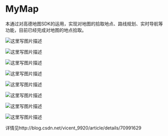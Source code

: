 # MyMap
本通过对高德地图SDK的运用，实现对地图的拾取地点、路线规划、实时导航等功能，目前已经完成对地图的地点拾取。

![这里写图片描述](http://upload-images.jianshu.io/upload_images/2275844-5eb3aa59a3cb5a3d.gif?imageMogr2/auto-orient/strip)

![这里写图片描述](http://upload-images.jianshu.io/upload_images/2275844-4819ea8be741f6e6.png?imageMogr2/auto-orient/strip%7CimageView2/2/w/1240)

![这里写图片描述](http://upload-images.jianshu.io/upload_images/2275844-1fb6a0c5148a9f90.png?imageMogr2/auto-orient/strip%7CimageView2/2/w/1240)

![这里写图片描述](http://upload-images.jianshu.io/upload_images/2275844-713b9c50f40ea5ba.png?imageMogr2/auto-orient/strip%7CimageView2/2/w/1240)

![这里写图片描述](http://upload-images.jianshu.io/upload_images/2275844-8083471ec3026383.png?imageMogr2/auto-orient/strip%7CimageView2/2/w/1240)

![这里写图片描述](http://upload-images.jianshu.io/upload_images/2275844-04b712072f7e11a5.png?imageMogr2/auto-orient/strip%7CimageView2/2/w/1240)

![这里写图片描述](http://upload-images.jianshu.io/upload_images/2275844-6df778afe3a9c0ff.png?imageMogr2/auto-orient/strip%7CimageView2/2/w/1240)

![这里写图片描述](http://upload-images.jianshu.io/upload_images/2275844-37e3af92e96c2b62.png?imageMogr2/auto-orient/strip%7CimageView2/2/w/1240)


详情见http://blog.csdn.net/vicent_9920/article/details/70991629
